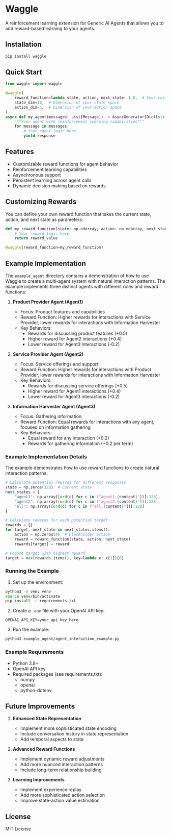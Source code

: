 # Waggle

A reinforcement learning extension for Generic AI Agents that allows you to add reward-based learning to your agents.

## Installation

```bash
pip install waggle
```

## Quick Start

```python
from waggle import waggle

@waggle(
    reward_function=lambda state, action, next_state: 1.0,  # Your custom reward function
    state_dim=10,  # Dimension of your state space
    action_dim=5,  # Dimension of your action space
)
async def my_agent(messages: List[Message]) -> AsyncGenerator[Dict[str, Any], None]:
    """Your agent with reinforcement learning capabilities"""
    for message in messages:
        # Your agent logic here
        yield response
```

## Features

- Customizable reward functions for agent behavior
- Reinforcement learning capabilities
- Asynchronous support
- Persistent learning across agent calls
- Dynamic decision making based on rewards

## Customizing Rewards

You can define your own reward function that takes the current state, action, and next state as parameters:

```python
def my_reward_function(state: np.ndarray, action: np.ndarray, next_state: np.ndarray) -> float:
    # Your reward logic here
    return reward_value

@waggle(reward_function=my_reward_function)
```

## Example Implementation

The `example_agent` directory contains a demonstration of how to use Waggle to create a multi-agent system with natural interaction patterns. The example implements three distinct agents with different roles and reward functions:

1. **Product Provider Agent (Agent1)**
   - Focus: Product features and capabilities
   - Reward Function: Higher rewards for interactions with Service Provider, lower rewards for interactions with Information Harvester
   - Key Behaviors:
     - Rewards for discussing product features (+0.5)
     - Higher reward for Agent2 interactions (+0.4)
     - Lower reward for Agent3 interactions (-0.2)

2. **Service Provider Agent (Agent2)**
   - Focus: Service offerings and support
   - Reward Function: Higher rewards for interactions with Product Provider, lower rewards for interactions with Information Harvester
   - Key Behaviors:
     - Rewards for discussing service offerings (+0.5)
     - Higher reward for Agent1 interactions (+0.4)
     - Lower reward for Agent3 interactions (-0.2)

3. **Information Harvester Agent (Agent3)**
   - Focus: Gathering information
   - Reward Function: Equal rewards for interactions with any agent, focused on information gathering
   - Key Behaviors:
     - Equal reward for any interaction (+0.2)
     - Rewards for gathering information (+0.2 per term)

### Example Implementation Details

The example demonstrates how to use reward functions to create natural interaction patterns:

```python
# Calculate potential rewards for different responses
state = np.zeros(128)  # Current state
next_states = {
    "agent1": np.array([ord(c) for c in f"agent1:{content}"])[:128],
    "agent2": np.array([ord(c) for c in f"agent2:{content}"])[:128],
    "all": np.array([ord(c) for c in f"all:{content}"])[:128]
}

# Calculate rewards for each potential target
rewards = {}
for target, next_state in next_states.items():
    action = np.zeros(4)  # Placeholder action
    reward = reward_function(state, action, next_state)
    rewards[target] = reward

# Choose target with highest reward
target = max(rewards.items(), key=lambda x: x[1])[0]
```

### Running the Example

1. Set up the environment:
```bash
python3 -m venv venv
source venv/bin/activate
pip install -r requirements.txt
```

2. Create a `.env` file with your OpenAI API key:
```
OPENAI_API_KEY=your_api_key_here
```

3. Run the example:
```bash
python3 example_agent/agent_interaction_example.py
```

### Example Requirements

- Python 3.8+
- OpenAI API key
- Required packages (see requirements.txt):
  - numpy
  - openai
  - python-dotenv

## Future Improvements

1. **Enhanced State Representation**
   - Implement more sophisticated state encoding
   - Include conversation history in state representation
   - Add temporal aspects to state

2. **Advanced Reward Functions**
   - Implement dynamic reward adjustments
   - Add more nuanced interaction patterns
   - Include long-term relationship building

3. **Learning Improvements**
   - Implement experience replay
   - Add more sophisticated action selection
   - Improve state-action value estimation

## License

MIT License
